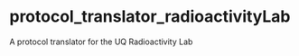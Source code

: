 protocol_translator_radioactivityLab
====================================

A protocol translator for the UQ Radioactivity Lab
